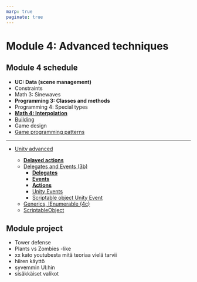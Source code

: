 ```yaml
---
marp: true
paginate: true
---
```

<!-- headingDivider: 3 -->
<!-- class: default -->

# Module 4: Advanced techniques

## Module 4 schedule

* **UC: Data (scene management)**
* Constraints
* Math 3: Sinewaves
* **Programming 3: Classes and methods**
* Programming 4: Special types
* **[Math 4: Interpolation](math/4-interpolation.md)**
* [Building](unity-cookbook/building.md)
* Game design
* [Game programming patterns](programming/5-game-programming-patterns.md)

---

* [Unity advanced](#unity-advanced)

	* **[Delayed actions](#delayed-actions)**
	* [Delegates and Events (3b)](#delegates-and-events-3b)
		* **[Delegates](#delegates)**
		* **[Events](#events)**
		* **[Actions](#actions)**
		* [Unity Events](#unity-events)
		* [Scriptable object Unity Event](#scriptable-object-unity-event)
	* [Generics, IEnumerable (4c)](#generics-ienumerable-4c)
	* [ScriptableObject](#scriptableobject)

## Module project
<!-- _backgroundColor: lightgreen -->

* Tower defense
* Plants vs Zombies -like
* xx kato youtubesta mitä teoriaa vielä tarvii
* hiiren käyttö
* syvemmin UI:hin
* sisäkkäiset valikot